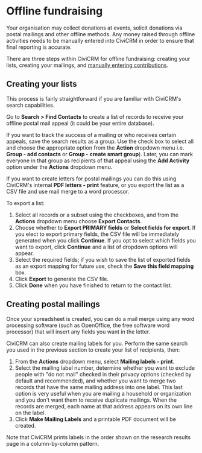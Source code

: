 # Offline fundraising

Your organisation may collect donations at events, solicit donations via
postal mailings and other offline methods. Any money raised through
offline activities needs to be manually entered into CiviCRM in order to
ensure that final reporting is accurate.

There are three steps within CiviCRM for offline fundraising: creating
your lists, creating your mailings, and
[manually entering contributions](contributions/manual-entry-of-contributions.md).

## Creating your lists

This process is fairly straightforward if you are familiar with
CiviCRM's search capabilities.

Go to **Search > Find Contacts** to create a list of records to receive
your offline postal mail appeal (it could be your entire database).

If you want to track the success of a mailing or who receives certain
appeals, save the search results as a group. Use the check box to select
all and choose the appropriate option from the **Action**
dropdown menu i.e. **Group - add contacts** or **Group - create smart group**). Later,
you can mark everyone in that group as recipients of that appeal using
the **Add Activity** option under the **Actions** dropdown menu.

If you want to create letters for postal mailings you can do this using
CiviCRM's internal **PDF letters - print** feature, or you export the list as a
CSV file and use mail merge to a word processor.

To export a list:

1. Select all records or a subset using the checkboxes, and from
    the **Actions** dropdown menu choose **Export Contacts**.
1. Choose whether to **Export PRIMARY fields** or **Select fields for
    export**. If you elect to export primary fields, the CSV file will
    be immediately generated when you click **Continue**. If you opt to
    select which fields you want to export, click **Continue** and a
    list of dropdown options will appear.
1. Select the required fields; if you wish to save the list of exported
    fields as an export mapping for future use, check the **Save this
    field mapping** box.
1. Click **Export** to generate the CSV file.
1. Click **Done** when you have finished to return to the contact list.


## Creating postal mailings

Once your spreadsheet is created, you can do a mail merge using any word
processing software (such as OpenOffice, the free software word
processor) that will insert any fields you want in the letter.

CiviCRM can also create mailing labels for you. Perform the same search
you used in the previous section to create your list of recipients,
then:

1.  From the **Actions** dropdown menu, select **Mailing
    labels - print**.
2.  Select the mailing label number, determine whether you want to
    exclude people with "do not mail" checked in their privacy options
    (checked by default and recommended), and whether you want to merge
    two records that have the same mailing address into one label. This
    last option is very useful when you are mailing a household or
    organization and you don't want them to receive duplicate mailings.
    When the records are merged, each name at that address appears on
    its own line on the label.
3.  Click **Make Mailing Labels** and a printable PDF document will be
    created.

Note that CiviCRM prints labels in the order shown on the research results page
in a column-by-column pattern.
